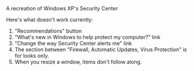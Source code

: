 A recreation of Windows XP's Security Center

Here's what doesn't work currently:

1. "Recommendations" button
2. "What's new in Windows to help protect my computer?" link
3. "Change the way Security Center alerts me" link
4. The section between "Firewall, Automatic Updates, Virus Protection" is for looks only.
5. When you resize a window, items don't follow along.
